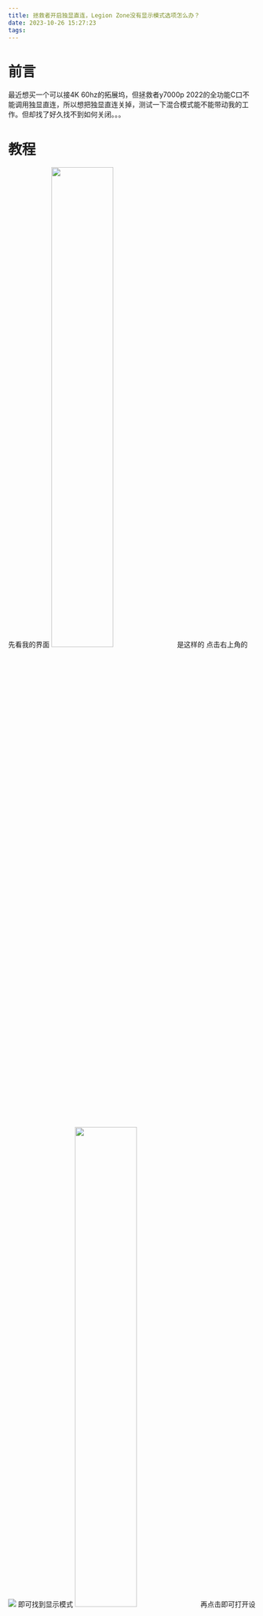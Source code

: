 ```yaml
---
title: 拯救者开启独显直连，Legion Zone没有显示模式选项怎么办？
date: 2023-10-26 15:27:23
tags:
---
```

# 前言
最近想买一个可以接4K 60hz的拓展坞，但拯救者y7000p 2022的全功能C口不能调用独显直连，所以想把独显直连关掉，测试一下混合模式能不能带动我的工作。但却找了好久找不到如何关闭。。。
# 教程
先看我的界面
<img src="https://bozhiblogimage.oss-cn-beijing.aliyuncs.com/pic/Legion%20Zone.png" width="50%"  />
是这样的
点击右上角的
![](https://bozhiblogimage.oss-cn-beijing.aliyuncs.com/pic/Legion%20Zone1.png)
即可找到显示模式
<img src="https://bozhiblogimage.oss-cn-beijing.aliyuncs.com/pic/Legion%20Zone2.png" width="50%"  />
再点击即可打开设置
<img src="https://bozhiblogimage.oss-cn-beijing.aliyuncs.com/pic/Legion%20Zone3.png" width="50%"  />
切换到独显模式即可，但Legion Zone不可以热切换，需要重启生效哦~
听说NVIDIA控制面板可以热切换，但在跟着教程操作时我的界面和教程不一样，找不到切换的界面，所以还是用了这个“本办法”。好在解决了！

**真是的，联想为啥要把这个东西隐藏到这里呢，真难找！**
嗯，感觉混合模式完全可以带的动我的工作，打算买拓展坞咯~



